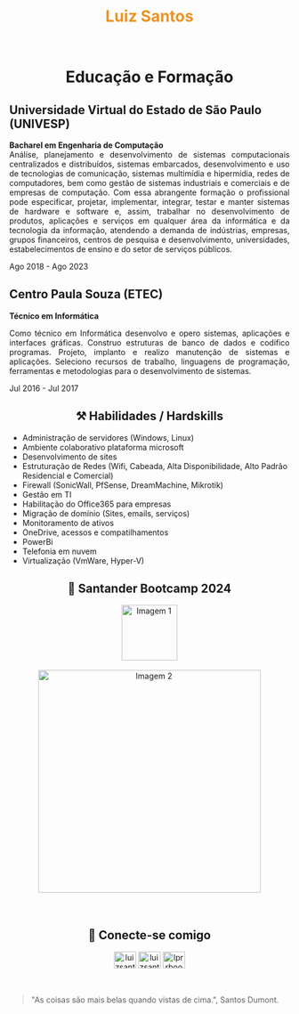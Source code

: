 <h1 align="center" style="color: #EB9326">Luiz Santos</h1><br>
<h1 align=center>Educação e Formação</h1> 
  <h2 class="mb-0">Universidade Virtual do Estado de São Paulo (UNIVESP)</h2>
  <p align="justify">
    <b>Bacharel em Engenharia de Computação</b><br>
    Análise, planejamento e desenvolvimento de sistemas computacionais centralizados e distribuídos, sistemas embarcados, 
    desenvolvimento e uso de tecnologias de comunicação, sistemas multimídia e hipermídia, redes de computadores, 
    bem como gestão de sistemas industriais e comerciais e de empresas de computação. 
    Com essa abrangente formação o profissional pode especificar, projetar, implementar, integrar, testar e manter sistemas de hardware e software e, 
    assim, trabalhar no desenvolvimento de produtos, aplicações e serviços em qualquer área da informática e da tecnologia da informação, atendendo a demanda de indústrias, empresas, 
    grupos financeiros, centros de pesquisa e desenvolvimento, universidades, estabelecimentos de ensino e do setor de serviços públicos.</p>    
    <div class="flex-shrink-0"><span class="text-primary">Ago 2018 - Ago 2023</span></div>

<h2 class="mb-0">Centro Paula Souza (ETEC)</h2>
  <div class="subheading mb-3"><b>Técnico em Informática</b></div>
  <p align="justify">
   Como técnico em Informática desenvolvo e opero sistemas, aplicações e interfaces gráficas. 
    Construo estruturas de banco de dados e codifico programas. Projeto, implanto e realizo manutenção de sistemas e aplicações. 
    Seleciono recursos de trabalho, linguagens de programação, ferramentas e metodologias para o desenvolvimento de sistemas.</p>    
    </div>
  <div class="flex-shrink-0"><span class="text-primary">Jul 2016 - Jul 2017</span></div>

<h2 align="center"> ⚒️ Habilidades / Hardskills</h2>

<ul>
<li><span class="fa-li"><i class="fas fa-check"></i></span>Administração de servidores (Windows, Linux)</li>
<li><span class="fa-li"><i class="fas fa-check"></i></span>Ambiente colaborativo plataforma microsoft</li>
<li><span class="fa-li"><i class="fas fa-check"></i></span>Desenvolvimento de sites</li>
<li><span class="fa-li"><i class="fas fa-check"></i></span>Estruturação de Redes (Wifi, Cabeada, Alta Disponibilidade, Alto Padrão Residencial e Comercial)</li>
<li><span class="fa-li"><i class="fas fa-check"></i></span>Firewall (SonicWall, PfSense, DreamMachine, Mikrotik)</li>
<li><span class="fa-li"><i class="fas fa-check"></i></span>Gestão em TI</li>
<li><span class="fa-li"><i class="fas fa-check"></i></span>Habilitação do Office365 para empresas</li>
<li><span class="fa-li"><i class="fas fa-check"></i></span>Migração de domínio (Sites, emails, serviços)</li>
<li><span class="fa-li"><i class="fas fa-check"></i></span>Monitoramento de ativos</li>
<li><span class="fa-li"><i class="fas fa-check"></i></span>OneDrive, acessos e compatilhamentos</li>
<li><span class="fa-li"><i class="fas fa-check"></i></span>PowerBi</li>
<li><span class="fa-li"><i class="fas fa-check"></i></span>Telefonia em nuvem</li>
<li><span class="fa-li"><i class="fas fa-check"></i></span>Virtualização (VmWare, Hyper-V)</li>
</ul>
<h2 align="center"> 📖 Santander Bootcamp 2024 </h2>
<div align="center">
<img src="https://hermes.dio.me/tracks/84b2d685-23f9-4729-9e3c-28cb84a39b38.png" alt="Imagem 1" width="100">
<br>
<br>
<img src="https://hermes.dio.me/certificates/cover/AZGFJCF1.jpg" alt="Imagem 2" width="400">
</center>
</div>
<br>
<br>
<h2 align="center"> 🔌 Conecte-se comigo </h2>
<div align="center">
<a href="https://linkedin.com/in/luizsantosws" target="blank"><img align="center" src="https://raw.githubusercontent.com/rahuldkjain/github-profile-readme-generator/master/src/images/icons/Social/linked-in-alt.svg" alt="luizsantosws" height="30" width="40" /></a>
<a href="https://fb.com/luizsantosboo" target="blank"><img align="center" src="https://raw.githubusercontent.com/rahuldkjain/github-profile-readme-generator/master/src/images/icons/Social/facebook.svg" alt="luizsantosboo" height="30" width="40" /></a>
<a href="https://instagram.com/lprrboo" target="blank"><img align="center" src="https://raw.githubusercontent.com/rahuldkjain/github-profile-readme-generator/master/src/images/icons/Social/instagram.svg" alt="lprrboo" height="30" width="40" /></a>
<br>
</div>
<br>
<br>


>"As coisas são mais belas quando vistas de cima.", Santos Dumont.


